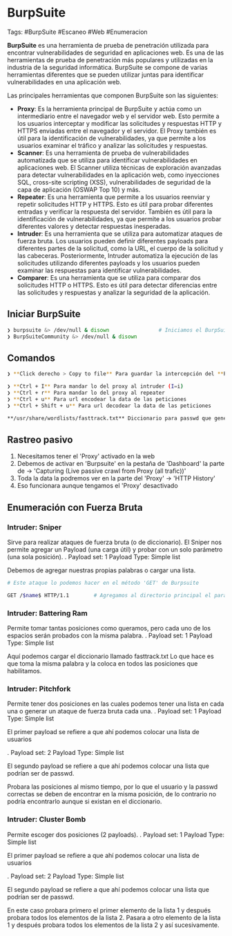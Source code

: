 # BurpSuite 

Tags: #BurpSuite #Escaneo  #Web #Enumeracion 

**BurpSuite** es una herramienta de prueba de penetración utilizada para encontrar vulnerabilidades de seguridad en aplicaciones web. Es una de las herramientas de prueba de penetración más populares y utilizadas en la industria de la seguridad informática. BurpSuite se compone de varias herramientas diferentes que se pueden utilizar juntas para identificar vulnerabilidades en una aplicación web.

Las principales herramientas que componen BurpSuite son las siguientes:

-   **Proxy**: Es la herramienta principal de BurpSuite y actúa como un intermediario entre el navegador web y el servidor web. Esto permite a los usuarios interceptar y modificar las solicitudes y respuestas HTTP y HTTPS enviadas entre el navegador y el servidor. El Proxy también es útil para la identificación de vulnerabilidades, ya que permite a los usuarios examinar el tráfico y analizar las solicitudes y respuestas.
-   **Scanner**: Es una herramienta de prueba de vulnerabilidades automatizada que se utiliza para identificar vulnerabilidades en aplicaciones web. El Scanner utiliza técnicas de exploración avanzadas para detectar vulnerabilidades en la aplicación web, como inyecciones SQL, cross-site scripting (XSS), vulnerabilidades de seguridad de la capa de aplicación (OSWAP Top 10) y más.
-   **Repeater**: Es una herramienta que permite a los usuarios reenviar y repetir solicitudes HTTP y HTTPS. Esto es útil para probar diferentes entradas y verificar la respuesta del servidor. También es útil para la identificación de vulnerabilidades, ya que permite a los usuarios probar diferentes valores y detectar respuestas inesperadas.
-   **Intruder**: Es una herramienta que se utiliza para automatizar ataques de fuerza bruta. Los usuarios pueden definir diferentes payloads para diferentes partes de la solicitud, como la URL, el cuerpo de la solicitud y las cabeceras. Posteriormente, Intruder automatiza la ejecución de las solicitudes utilizando diferentes payloads y los usuarios pueden examinar las respuestas para identificar vulnerabilidades.
-   **Comparer**: Es una herramienta que se utiliza para comparar dos solicitudes HTTP o HTTPS. Esto es útil para detectar diferencias entre las solicitudes y respuestas y analizar la seguridad de la aplicación.

## Iniciar BurpSuite 

```bash
❯ burpsuite &> /dev/null & disown                # Iniciamos el BurpSuite y lo mandamos a segundo plano e independizar el proceso del BurpSuite
❯ BurpSuiteCommunity &> /dev/null & disown
```

## Comandos

```bash 
❯ **Click derecho > Copy to file** Para guardar la intercepción del **Proxy** en un archivo **.req** y así usarlo con la herramienta **SQL-Map**

❯ **Ctrl + I** Para mandar lo del proxy al intruder (I=i)
❯ **Ctrl + r** Para mandar lo del proxy al repeater
❯ **Ctrl + u** Para url encodear la data de las peticiones
❯ **Ctrl + Shift + u** Para url decodear la data de las peticiones

**/usr/share/wordlists/fasttrack.txt** Diccionario para passwd que generalmente traen los sitios Web 
```

## Rastreo pasivo

1. Necesitamos tener el 'Proxy' activado en la web 
2. Debemos de activar en 'Burpsuite' en la pestaña de 'Dashboard' la parte de -> 'Capturing (Live passive crawl from Proxy (all trafic))'
3. Toda la data la podremos ver en la parte del 'Proxy' -> 'HTTP History' 
4. Eso funcionara aunque tengamos el 'Proxy' desactivado

## Enumeración con Fuerza Bruta

### Intruder: Sniper

Sirve para realizar ataques de fuerza bruta (o de diccionario). El Sniper nos permite agregar un Payload (una carga útil) y probar con un solo parámetro (una sola posición). 
.
	Payload set: 1
	Payload Type: Simple list

Debemos de agregar nuestras propias palabras o cargar una lista.

```bash 
# Este ataque lo podemos hacer en el método 'GET' de Burpsuite

GET /$name$ HTTP/1.1        # Agregamos al directorio principal el parametro a usar, en este caso 'name'
```

### Intruder: Battering Ram
Permite tomar tantas posiciones como queramos, pero cada uno de los espacios serán probados con la misma palabra.
.
	Payload set: 1
	Payload Type: Simple list

Aquí podemos cargar el diccionario llamado fasttrack.txt
Lo que hace es que toma la misma palabra y la coloca en todos las posiciones que habilitamos. 

### Intruder: Pitchfork
Permite tener dos posiciones en las cuales podemos tener una lista en cada una o generar un ataque de fuerza bruta cada una.
.
	Payload set: 1
	Payload Type: Simple list

El primer payload se refiere a que ahí podemos colocar una lista de usuarios

.
	Payload set: 2
	Payload Type: Simple list

El segundo payload se refiere a que ahí podemos colocar una lista que podrían ser de passwd.

Probara las posiciones al mismo tiempo, por lo que el usuario y la passwd correctas se deben de encontrar en la misma posición, de lo contrario no podría encontrarlo aunque si existan en el diccionario.

### Intruder: Cluster Bomb
Permite escoger dos posiciones (2 payloads).
.
	Payload set: 1
	Payload Type: Simple list

El primer payload se refiere a que ahí podemos colocar una lista de usuarios

.
	Payload set: 2
	Payload Type: Simple list

El segundo payload se refiere a que ahí podemos colocar una lista que podrían ser de passwd.

En este caso probara primero el primer elemento de la lista 1 y después probara todos los elementos de la lista 2. Pasara a otro elemento de la lista 1 y después probara todos los elementos de la lista 2 y así sucesivamente. 








